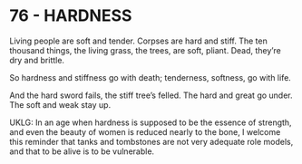 # 76 - HARDNESS



Living people
are soft and tender.
Corpses are hard and stiff.
The ten thousand things,
the living grass, the trees,
are soft, pliant.
Dead, they’re dry and brittle.

So hardness and stiffness
go with death;
tenderness, softness,
go with life.

And the hard sword fails,
the stiff tree’s felled.
The hard and great go under.
The soft and weak stay up.


UKLG: In an age when hardness is supposed to be the essence of strength, and even the beauty of women is reduced nearly to the bone, I welcome this reminder that tanks and tombstones are not very adequate role models, and that to be alive is to be vulnerable.

